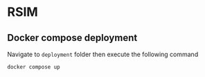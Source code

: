 # RSIM

## Docker compose deployment
Navigate to `deployment` folder then execute the following command

`docker compose up`
